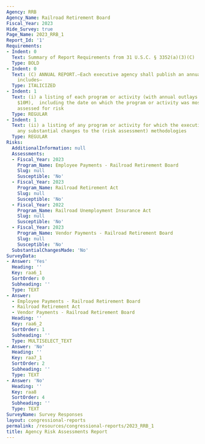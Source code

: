 ```yaml
---
Agency: RRB
Agency_Name: Railroad Retirement Board
Fiscal_Year: 2023
Hide_Survey: true
Page_Name: 2023_RRB_1
Report_Id: '1'
Requirements:
- Indent: 0
  Text: Summary of Report Requirements from 31 U.S.C. § 3352(a)(3)(C)
  Type: BOLD
- Indent: 0
  Text: (C) ANNUAL REPORT.—Each executive agency shall publish an annual report that
    includes—
  Type: ITALICIZED
- Indent: 1
  Text: (i) a listing of each program or activity (with annual outlays greater than
    $10M),  including the date on which the program or activity was most recently
    assessed for risk
  Type: REGULAR
- Indent: 1
  Text: (ii) a listing of any program or activity for which the executive agency makes
    any substantial changes to the (risk assessment) methodologies
  Type: REGULAR
Risks:
  AdditionalInformation: null
  Assessments:
  - Fiscal_Year: 2023
    Program_Name: Employee Payments - Railroad Retirement Board
    Slug: null
    Susceptible: 'No'
  - Fiscal_Year: 2023
    Program_Name: Railroad Retirement Act
    Slug: null
    Susceptible: 'No'
  - Fiscal_Year: 2022
    Program_Name: Railroad Unemployment Insurance Act
    Slug: null
    Susceptible: 'No'
  - Fiscal_Year: 2023
    Program_Name: Vendor Payments - Railroad Retirement Board
    Slug: null
    Susceptible: 'No'
  SubstantialChangesMade: 'No'
SurveyData:
- Answer: 'Yes'
  Heading: ''
  Key: raa6_1
  SortOrder: 0
  Subheading: ''
  Type: TEXT
- Answer:
  - Employee Payments - Railroad Retirement Board
  - Railroad Retirement Act
  - Vendor Payments - Railroad Retirement Board
  Heading: ''
  Key: raa6_2
  SortOrder: 1
  Subheading: ''
  Type: MULTISELECT_TEXT
- Answer: 'No'
  Heading: ''
  Key: raa7_1
  SortOrder: 2
  Subheading: ''
  Type: TEXT
- Answer: 'No'
  Heading: ''
  Key: raa8
  SortOrder: 4
  Subheading: ''
  Type: TEXT
SurveyName: Survey Responses
layout: congressional-reports
permalink: /resources/congressional-reports/2023_RRB_1
title: Agency Risk Assessments Report
---
```

